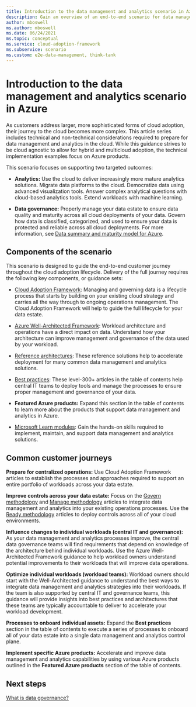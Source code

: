 ```yaml
---
title: Introduction to the data management and analytics scenario in Azure
description: Gain an overview of an end-to-end scenario for data management and analytics in the cloud, with a focus on Azure implementation.
author: mboswell
ms.author: mboswell
ms.date: 06/24/2021
ms.topic: conceptual
ms.service: cloud-adoption-framework
ms.subservice: scenario
ms.custom: e2e-data-management, think-tank
---
```


# Introduction to the data management and analytics scenario in Azure

As customers address larger, more sophisticated forms of cloud adoption, their journey to the cloud becomes more complex. This article series includes technical and non-technical considerations required to prepare for data management and analytics in the cloud. While this guidance strives to be cloud agnostic to allow for hybrid and multicloud adoption, the technical implementation examples focus on Azure products.

This scenario focuses on supporting two targeted outcomes:

- **Analytics:** Use the cloud to deliver increasingly more mature analytics solutions. Migrate data platforms to the cloud. Democratize data using advanced visualization tools. Answer complex analytical questions with cloud-based analytics tools. Extend workloads with machine learning.

- **Data governance:** Properly manage your data estate to ensure data quality and maturity across all cloud deployments of your data. Govern how data is classified, categorized, and used to ensure your data is protected and reliable across all cloud deployments. For more information, see [Data summary and maturity model for Azure](./govern.md).

## Components of the scenario

This scenario is designed to guide the end-to-end customer journey throughout the cloud adoption lifecycle. Delivery of the full journey requires the following key components, or guidance sets:

- [Cloud Adoption Framework](/azure/cloud-adoption-framework): Managing and governing data is a lifecycle process that starts by building on your existing cloud strategy and carries all the way through to ongoing operations management. The Cloud Adoption Framework will help to guide the full lifecycle for your data estate.

- [Azure Well-Architected Framework](./well-architected-framework.md): Workload architecture and operations have a direct impact on data. Understand how your architecture can improve management and governance of the data used by your workload.

- [Reference architectures](./architectures/data-management-landing-zone.md): These reference solutions help to accelerate deployment for many common data management and analytics solutions.

- [Best practices](./best-practices/data-lake-overview.md): These level-300+ articles in the table of contents help central IT teams to deploy tools and manage the processes to ensure proper management and governance of your data.

- **Featured Azure products:** Expand this section in the table of contents to learn more about the products that support data management and analytics in Azure.

- [Microsoft Learn modules](/learn/): Gain the hands-on skills required to implement, maintain, and support data management and analytics solutions.

## Common customer journeys

**Prepare for centralized operations:** Use Cloud Adoption Framework articles to establish the processes and approaches required to support an entire portfolio of workloads across your data estate.

**Improve controls across your data estate:** Focus on the [Govern methodology](/azure/cloud-adoption-framework/govern/) and [Manage methodology](/azure/cloud-adoption-framework/manage/) articles to integrate data management and analytics into your existing operations processes. Use the [Ready methodology](/azure/cloud-adoption-framework/ready/) articles to deploy controls across all of your cloud environments.

**Influence changes to individual workloads (central IT and governance):** As your data management and analytics processes improve, the central data governance teams will find requirements that depend on knowledge of the architecture behind individual workloads. Use the Azure Well-Architected Framework guidance to help workload owners understand potential improvements to their workloads that will improve data operations.

**Optimize individual workloads (workload teams):** Workload owners should start with the Well-Architected guidance to understand the best ways to integrate data management and analytics strategies into their workloads. If the team is also supported by central IT and governance teams, this guidance will provide insights into best practices and architectures that these teams are typically accountable to deliver to accelerate your workload development.

**Processes to onboard individual assets:** Expand the **Best practices** section in the table of contents to execute a series of processes to onboard all of your data estate into a single data management and analytics control plane.

**Implement specific Azure products:** Accelerate and improve data management and analytics capabilities by using various Azure products outlined in the **Featured Azure products** section of the table of contents.

## Next steps

[What is data governance?](./overview-data-governance.md)
